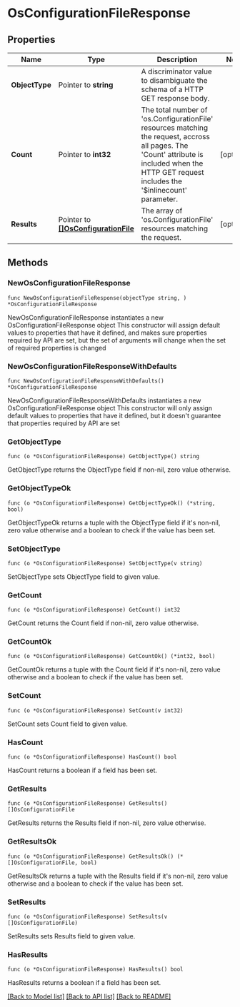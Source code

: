 # OsConfigurationFileResponse

## Properties

Name | Type | Description | Notes
------------ | ------------- | ------------- | -------------
**ObjectType** | Pointer to **string** | A discriminator value to disambiguate the schema of a HTTP GET response body. | 
**Count** | Pointer to **int32** | The total number of &#39;os.ConfigurationFile&#39; resources matching the request, accross all pages. The &#39;Count&#39; attribute is included when the HTTP GET request includes the &#39;$inlinecount&#39; parameter. | [optional] 
**Results** | Pointer to [**[]OsConfigurationFile**](os.ConfigurationFile.md) | The array of &#39;os.ConfigurationFile&#39; resources matching the request. | [optional] 

## Methods

### NewOsConfigurationFileResponse

`func NewOsConfigurationFileResponse(objectType string, ) *OsConfigurationFileResponse`

NewOsConfigurationFileResponse instantiates a new OsConfigurationFileResponse object
This constructor will assign default values to properties that have it defined,
and makes sure properties required by API are set, but the set of arguments
will change when the set of required properties is changed

### NewOsConfigurationFileResponseWithDefaults

`func NewOsConfigurationFileResponseWithDefaults() *OsConfigurationFileResponse`

NewOsConfigurationFileResponseWithDefaults instantiates a new OsConfigurationFileResponse object
This constructor will only assign default values to properties that have it defined,
but it doesn't guarantee that properties required by API are set

### GetObjectType

`func (o *OsConfigurationFileResponse) GetObjectType() string`

GetObjectType returns the ObjectType field if non-nil, zero value otherwise.

### GetObjectTypeOk

`func (o *OsConfigurationFileResponse) GetObjectTypeOk() (*string, bool)`

GetObjectTypeOk returns a tuple with the ObjectType field if it's non-nil, zero value otherwise
and a boolean to check if the value has been set.

### SetObjectType

`func (o *OsConfigurationFileResponse) SetObjectType(v string)`

SetObjectType sets ObjectType field to given value.


### GetCount

`func (o *OsConfigurationFileResponse) GetCount() int32`

GetCount returns the Count field if non-nil, zero value otherwise.

### GetCountOk

`func (o *OsConfigurationFileResponse) GetCountOk() (*int32, bool)`

GetCountOk returns a tuple with the Count field if it's non-nil, zero value otherwise
and a boolean to check if the value has been set.

### SetCount

`func (o *OsConfigurationFileResponse) SetCount(v int32)`

SetCount sets Count field to given value.

### HasCount

`func (o *OsConfigurationFileResponse) HasCount() bool`

HasCount returns a boolean if a field has been set.

### GetResults

`func (o *OsConfigurationFileResponse) GetResults() []OsConfigurationFile`

GetResults returns the Results field if non-nil, zero value otherwise.

### GetResultsOk

`func (o *OsConfigurationFileResponse) GetResultsOk() (*[]OsConfigurationFile, bool)`

GetResultsOk returns a tuple with the Results field if it's non-nil, zero value otherwise
and a boolean to check if the value has been set.

### SetResults

`func (o *OsConfigurationFileResponse) SetResults(v []OsConfigurationFile)`

SetResults sets Results field to given value.

### HasResults

`func (o *OsConfigurationFileResponse) HasResults() bool`

HasResults returns a boolean if a field has been set.


[[Back to Model list]](../README.md#documentation-for-models) [[Back to API list]](../README.md#documentation-for-api-endpoints) [[Back to README]](../README.md)


